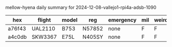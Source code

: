 mellow-hyena daily summary for 2024-12-08-vallejo1-rpi4a-adsb-1090

|hex|flight|model|reg|emergency|mil|weirdo|
|--|--|--|--|--|--|--|
|a76f43|UAL2110|B753|N57852|none|F|F|
|a4c0db|SKW3367|E75L|N405SY|none|F|F|
